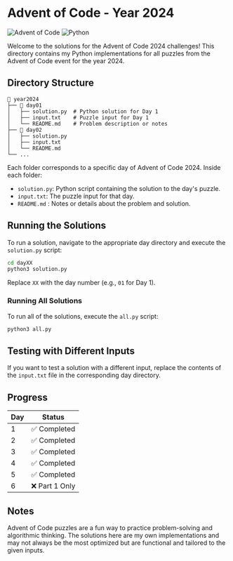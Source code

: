 # Advent of Code - Year 2024

![Advent of Code](https://img.shields.io/badge/Advent%20of%20Code-2024-blue?style=flat-square&logo=advent-of-code&logoColor=white)
![Python](https://img.shields.io/badge/Python-3.x-blue?style=flat-square&logo=python&logoColor=white)

Welcome to the solutions for the Advent of Code 2024 challenges! This directory contains my Python implementations for all puzzles from the Advent of Code event for the year 2024.

## Directory Structure

```
📂 year2024
├── 📂 day01
│   ├── solution.py  # Python solution for Day 1
│   ├── input.txt    # Puzzle input for Day 1
│   └── README.md    # Problem description or notes
├── 📂 day02
│   ├── solution.py
│   ├── input.txt
│   └── README.md
└── ...
```

Each folder corresponds to a specific day of Advent of Code 2024. Inside each folder:
- `solution.py`: Python script containing the solution to the day's puzzle.
- `input.txt`: The puzzle input for that day.
- `README.md` : Notes or details about the problem and solution.

## Running the Solutions

To run a solution, navigate to the appropriate day directory and execute the `solution.py` script:

```bash
cd dayXX
python3 solution.py
```

Replace `XX` with the day number (e.g., `01` for Day 1).

### Running All Solutions

To run all of the solutions, execute the `all.py` script:

```bash
python3 all.py
```

## Testing with Different Inputs

If you want to test a solution with a different input, replace the contents of the `input.txt` file in the corresponding day directory.

## Progress

| Day | Status        |
|-----|---------------|
| 1   | ✅ Completed  |
| 2   | ✅ Completed  |
| 3   | ✅ Completed  |
| 4   | ✅ Completed  |
| 5   | ✅ Completed  |
| 6   | ❌ Part 1 Only|

## Notes

Advent of Code puzzles are a fun way to practice problem-solving and algorithmic thinking. The solutions here are my own implementations and may not always be the most optimized but are functional and tailored to the given inputs.
